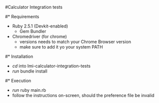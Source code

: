 #Calculator Integration tests

#* Requirements
* Ruby 2.5.1 (Devkit-enabled)
  * Gem Bundler
* Chromedriver (for chrome)
  * versions needs to match your Chrome Browser version
  * make sure to add it yo your system PATH
  
#* Installation
* _cd_ into lmi-calculator-integration-tests
* _run_ bundle install


#* Execution
* _run_ ruby main.rb
* follow the instructions on-screen, should the preference file be invalid